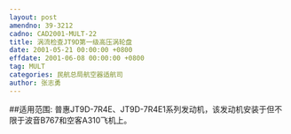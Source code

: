 ```yaml
---
layout: post
amendno: 39-3212
cadno: CAD2001-MULT-22
title: 涡流检查JT9D第一级高压涡轮盘
date: 2001-05-21 00:00:00 +0800
effdate: 2001-06-08 00:00:00 +0800
tag: MULT
categories: 民航总局航空器适航司
author: 张志勇
---
```


##适用范围:
普惠JT9D-7R4E、JT9D-7R4E1系列发动机，该发动机安装于但不限于波音B767和空客A310飞机上。

